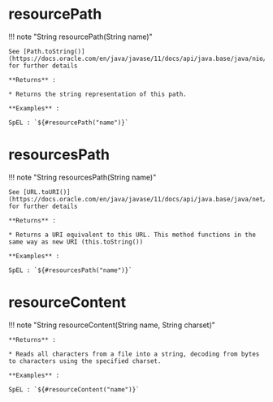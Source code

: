# resourcePath

!!! note "String resourcePath(String name)"

    
    See [Path.toString()](https://docs.oracle.com/en/java/javase/11/docs/api/java.base/java/nio/file/Path.html#toString()) for further details

    **Returns** :

    * Returns the string representation of this path.

    **Examples** :

    SpEL : `${#resourcePath("name")}`

# resourcesPath

!!! note "String resourcesPath(String name)"

    See [URL.toURI()](https://docs.oracle.com/en/java/javase/11/docs/api/java.base/java/net/URL.html#toURI()) for further details

    **Returns** :

    * Returns a URI equivalent to this URL. This method functions in the same way as new URI (this.toString())

    **Examples** :

    SpEL : `${#resourcesPath("name")}`

# resourceContent

!!! note "String resourceContent(String name, String charset)"
    
    
    
    **Returns** :

    * Reads all characters from a file into a string, decoding from bytes to characters using the specified charset.

    **Examples** :

    SpEL : `${#resourceContent("name")}`